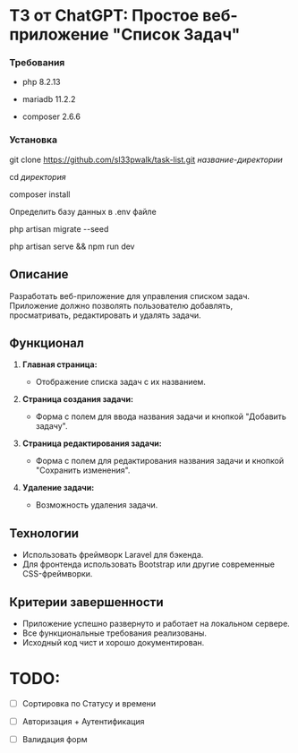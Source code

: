 # ТЗ от ChatGPT: Простое веб-приложение "Список Задач"

### Требования

-   php 8.2.13

-   mariadb 11.2.2

-   composer 2.6.6

### Установка

git clone https://github.com/sl33pwalk/task-list.git _название-директории_

cd _директория_

composer install

Определить базу данных в .env файле

php artisan migrate --seed

php artisan serve && npm run dev

## Описание

Разработать веб-приложение для управления списком задач. Приложение должно позволять пользователю добавлять, просматривать, редактировать и удалять задачи.

## Функционал

1. **Главная страница:**

    - Отображение списка задач с их названием.

2. **Страница создания задачи:**

    - Форма с полем для ввода названия задачи и кнопкой "Добавить задачу".

3. **Страница редактирования задачи:**

    - Форма с полем для редактирования названия задачи и кнопкой "Сохранить изменения".

4. **Удаление задачи:**
    - Возможность удаления задачи.

## Технологии

-   Использовать фреймворк Laravel для бэкенда.
-   Для фронтенда использовать Bootstrap или другие современные CSS-фреймворки.

## Критерии завершенности

-   Приложение успешно развернуто и работает на локальном сервере.
-   Все функциональные требования реализованы.
-   Исходный код чист и хорошо документирован.

# TODO:

-   [ ] Сортировка по Статусу и времени

-   [ ] Авторизация + Аутентификация

-   [ ] Валидация форм
